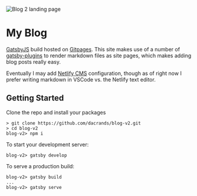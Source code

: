 ![Blog 2 landing page](https://i.imgur.com/ubOEnhx.jpg)

# My Blog
[GatsbyJS](https://www.gatsbyjs.org/) build hosted on [Gitpages](https://pages.github.com/). This site makes use of a number of [gatsby-plugins](https://www.gatsbyjs.org/docs/adding-markdown-pages/) to render markdown files as site pages, which makes adding blog posts really easy. 

Eventually I may add [Netlify CMS](https://www.netlifycms.org/) configuration, though as of right now I prefer writing markdown in VSCode vs. the Netlify text editor.

## Getting Started
Clone the repo and install your packages

```
> git clone https://github.com/dacrands/blog-v2.git
> cd blog-v2
blog-v2> npm i 
```

To start your development server:
```
blog-v2> gatsby develop
```

To serve a production build:
```
blog-v2> gatsby build
...
blog-v2> gatsby serve
```